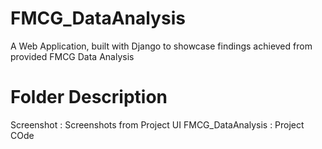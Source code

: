 # FMCG_DataAnalysis
A Web Application, built with Django to showcase findings achieved from provided FMCG Data Analysis

# Folder Description
Screenshot : Screenshots from Project UI
FMCG_DataAnalysis : Project COde
